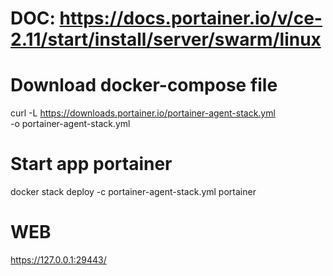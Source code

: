
# DOC: https://docs.portainer.io/v/ce-2.11/start/install/server/swarm/linux

# Download docker-compose file
curl -L https://downloads.portainer.io/portainer-agent-stack.yml \
    -o portainer-agent-stack.yml
# Start app portainer
docker stack deploy -c portainer-agent-stack.yml portainer

# WEB
https://127.0.0.1:29443/